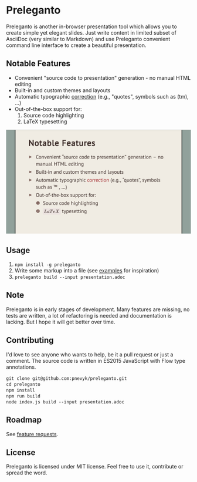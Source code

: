 # Preleganto

Preleganto is another in-browser presentation tool which allows you to create
simple yet elegant slides. Just write content in limited subset of AsciiDoc
(very similar to Markdown) and use Preleganto convenient command line interface
to create a beautiful presentation.

## Notable Features

* Convenient "source code to presentation" generation - no manual HTML editing
* Built-in and custom themes and layouts
* Automatic typographic [correction](https://github.com/pnevyk/tipograph) (e.g.,
  "quotes", symbols such as (tm), ...)
* Out-of-the-box support for:
    1. Source code highlighting
    2. LaTeX typesetting

![Notable Features](screenshot.png)

## Usage

1. `npm install -g preleganto`
2. Write some markup into a file (see [examples](examples/) for inspiration)
3. `preleganto build --input presentation.adoc`

## Note

Preleganto is in early stages of development. Many features are missing, no
tests are written, a lot of refactoring is needed and documentation is lacking.
But I hope it will get better over time.

## Contributing

I'd love to see anyone who wants to help, be it a pull request or just a
comment. The source code is written in ES2015 JavaScript with Flow type
annotations.

```
git clone git@github.com:pnevyk/preleganto.git
cd preleganto
npm install
npm run build
node index.js build --input presentation.adoc
```

## Roadmap

See [feature requests](https://github.com/pnevyk/preleganto/labels/feature-request).

## License

Preleganto is licensed under MIT license. Feel free to use it, contribute or
spread the word.
